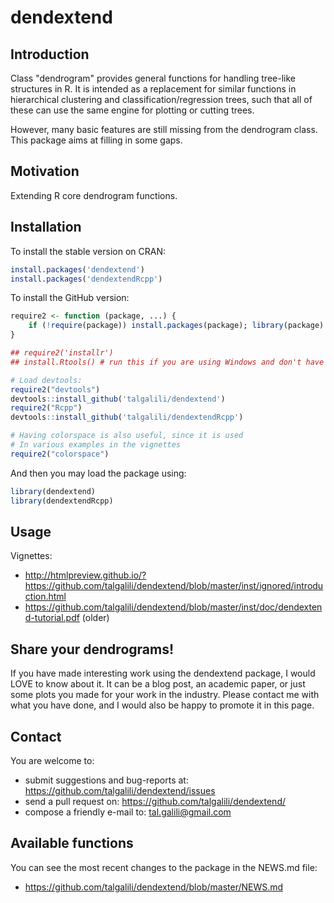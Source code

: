 # dendextend

## Introduction

Class "dendrogram" provides general functions for handling tree-like structures in R. It is intended as a replacement for similar functions in hierarchical clustering and classification/regression trees, such that all of these can use the same engine for plotting or cutting trees.

However, many basic features are still missing from the dendrogram class.  This package aims at filling in some gaps.


## Motivation

Extending R core dendrogram functions.

## Installation

To install the stable version on CRAN:

```r
install.packages('dendextend')
install.packages('dendextendRcpp')
```

To install the GitHub version:

```R
require2 <- function (package, ...) {
	if (!require(package)) install.packages(package); library(package)
}

## require2('installr')
## install.Rtools() # run this if you are using Windows and don't have Rtools installed

# Load devtools:
require2("devtools")
devtools::install_github('talgalili/dendextend')
require2("Rcpp")
devtools::install_github('talgalili/dendextendRcpp')

# Having colorspace is also useful, since it is used
# In various examples in the vignettes
require2("colorspace")
```

And then you may load the package using:
```R
library(dendextend)
library(dendextendRcpp)
```

## Usage

Vignettes: 

* http://htmlpreview.github.io/?https://github.com/talgalili/dendextend/blob/master/inst/ignored/introduction.html
* https://github.com/talgalili/dendextend/blob/master/inst/doc/dendextend-tutorial.pdf  (older)

## Share your dendrograms!

If you have made interesting work using the dendextend package, I would LOVE to know about it. It can be a blog post, an academic paper, or just some plots you made for your work in the industry. Please contact me with what you have done, and I would also be happy to promote it in this page.

## Contact

You are welcome to:

* submit suggestions and bug-reports at: <https://github.com/talgalili/dendextend/issues>
* send a pull request on: <https://github.com/talgalili/dendextend/>
* compose a friendly e-mail to: <tal.galili@gmail.com>


## Available functions

You can see the most recent changes to the package in the NEWS.md file:

- https://github.com/talgalili/dendextend/blob/master/NEWS.md


